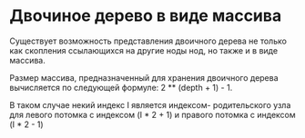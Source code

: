 # Двочиное дерево в виде массива

Существует возможность представления двоичного дерева не только как
скопления ссылающихся на другие ноды нод, но также и в виде массива.

Размер массива, предназначенный для хранения двоичного дерева
вычисляется по следующей формуле: 2 ** (depth + 1) - 1.

В таком случае некий индекс I является индексом- родительского узла для
левого потомка с индексом (I * 2 + 1) и правого потомка с индексом (I *
2 - 1)